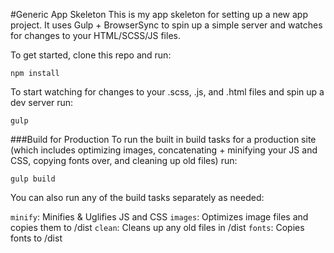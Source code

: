 #Generic App Skeleton
This is my app skeleton for setting up a new app project. It uses Gulp + BrowserSync to spin up a simple server and watches for changes to your HTML/SCSS/JS files.

To get started, clone this repo and run:

````
npm install
````

To start watching for changes to your .scss, .js, and .html files and spin up a dev server run:

````
gulp
````

###Build for Production
To run the built in build tasks for a production site (which includes optimizing images, concatenating + minifying your JS and CSS, copying fonts over, and cleaning up old files) run:

````
gulp build
````

You can also run any of the build tasks separately as needed:

`minify`: Minifies & Uglifies JS and CSS
`images`: Optimizes image files and copies them to /dist
`clean`: Cleans up any old files in /dist
`fonts`: Copies fonts to /dist
